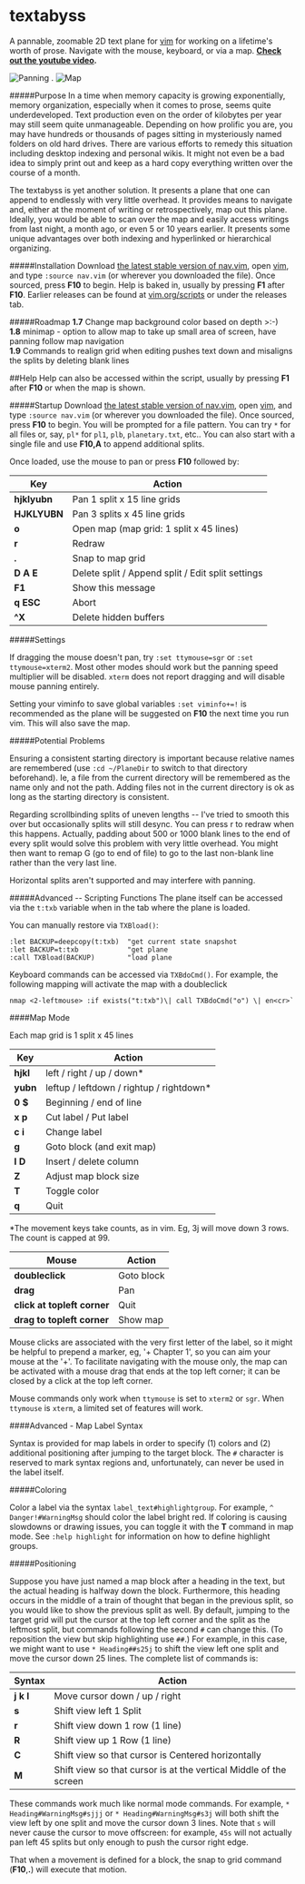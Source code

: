 # textabyss
A pannable, zoomable 2D text plane for [vim](http://www.vim.org) for working on a lifetime's worth of prose. Navigate with the mouse, keyboard, or via a map. **[Check out the youtube video](http://www.youtube.com/watch?v=QTIaI_kI_X8).**

![Panning](https://raw.github.com/q335r49/textabyss/gh-pages/images/ta2.gif)     .     ![Map](https://raw.github.com/q335r49/textabyss/gh-pages/images/tamap.png)

#####Purpose
In a time when memory capacity is growing exponentially, memory organization, especially when it comes to prose, seems quite underdeveloped. Text production even on the order of kilobytes per year may still seem quite unmanageable. Depending on how prolific you are, you may have hundreds or thousands of pages sitting in mysteriously named folders on old hard drives. There are various efforts to remedy this situation including desktop indexing and personal wikis. It might not even be a bad idea to simply print out and keep as a hard copy everything written over the course of a month. 

The textabyss is yet another solution. It presents a plane that one can append to endlessly with very little overhead. It provides means to navigate and, either at the moment of writing or retrospectively, map out this plane. Ideally, you would be able to scan over the map and easily access writings from last night, a month ago, or even 5 or 10 years earlier. It presents some unique advantages over both indexing and hyperlinked or hierarchical organizing.

#####Installation
Download [the latest stable version of nav.vim](https://raw.github.com/q335r49/textabyss/d3c8beca6af7d65489a25b3984e823dd2e38f63e/nav.vim), open [vim](http://www.vim.org), and type `:source nav.vim` (or wherever you downloaded the file). Once sourced, press **F10** to begin. Help is baked in, usually by pressing **F1** after **F10**. Earlier releases can be found at [vim.org/scripts](http://www.vim.org/scripts/script.php?script_id=4835) or under the releases tab.

#####Roadmap
**1.7** Change map background color based on depth >:-)  
**1.8** minimap - option to allow map to take up small area of screen, have panning follow map navigation  
**1.9** Commands to realign grid when editing pushes text down and misaligns the splits by deleting blank lines

##Help
Help can also be accessed within the script, usually by pressing **F1** after **F10** or when the map is shown.

#####Startup
Download [the latest stable version of nav.vim](https://raw.github.com/q335r49/textabyss/d3c8beca6af7d65489a25b3984e823dd2e38f63e/nav.vim), open [vim](http://www.vim.org), and type `:source nav.vim` (or wherever you downloaded the file). Once sourced, press **F10** to begin. You will be prompted for a file pattern. You can try `*` for all files or, say, `pl*` for `pl1`, `plb`, `planetary.txt`, etc.. You can also start with a single file and use **F10,A** to append additional splits.

Once loaded, use the mouse to pan or press **F10** followed by:  

Key | Action
----- | -----
**hjklyubn** | Pan 1 split x 15 line grids
**HJKLYUBN** | Pan 3 splits x 45 line grids
**o** | Open map (map grid: 1 split x 45 lines)
**r** | Redraw
**.** | Snap to map grid
**D A E** | Delete split / Append split / Edit split settings
**F1** | Show this message
**q ESC** | Abort
**^X** | Delete hidden buffers

#####Settings

If dragging the mouse doesn't pan, try `:set ttymouse=sgr` or `:set ttymouse=xterm2`. Most other modes should work but the panning speed multiplier will be disabled. `xterm` does not report dragging and will disable mouse panning entirely.

Setting your viminfo to save global variables `:set viminfo+=!` is recommended as the plane will be suggested on **F10** the next time you run vim. This will also save the map.

#####Potential Problems

Ensuring a consistent starting directory is important because relative names are remembered (use `:cd ~/PlaneDir` to switch to that directory beforehand). Ie, a file from the current directory will be remembered as the name only and not the path. Adding files not in the current directory is ok as long as the starting directory is consistent.

Regarding scrollbinding splits of uneven lengths -- I've tried to smooth this over but occasionally splits will still desync. You can press r to redraw when this happens. Actually, padding about 500 or 1000 blank lines to the end of every split would solve this problem with very little overhead. You might then want to remap G (go to end of file) to go to the last non-blank line rather than the very last line.

Horizontal splits aren't supported and may interfere with panning.

#####Advanced -- Scripting Functions
The plane itself can be accessed via the `t:txb` variable when in the tab where the plane is loaded.

You can manually restore via `TXBload()`: 
```
:let BACKUP=deepcopy(t:txb)  "get current state snapshot
:let BACKUP=t:txb            "get plane
:call TXBload(BACKUP)        "load plane
```
Keyboard commands can be accessed via `TXBdoCmd()`. For example, the following mapping will activate the map with a doubleclick
```
nmap <2-leftmouse> :if exists("t:txb")\| call TXBdoCmd("o") \| en<cr>`
```

####Map Mode

Each map grid is 1 split x 45 lines

Key | Action
--- | ---
**hjkl** | left / right / up / down\*
**yubn** | leftup / leftdown / rightup / rightdown\*
**0 $** | Beginning / end of line
**x p** | Cut label / Put label
**c i** | Change label
**g <cr>** | Goto block (and exit map)
**I D** | Insert / delete column
**Z** | Adjust map block size
**T** | Toggle color
**q** | Quit
*The movement keys take counts, as in vim. Eg, 3j will move down 3 rows. The count is capped at 99.

Mouse | Action
--- | --- 
**doubleclick** | Goto block
**drag** | Pan
**click at topleft corner** | Quit
**drag to topleft corner** | Show map

Mouse clicks are associated with the very first letter of the label, so it might be helpful to prepend a marker, eg, '+ Chapter 1', so you can aim your mouse at the '+'. To facilitate navigating with the mouse only, the map can be activated with a mouse drag that ends at the top left corner; it can be closed by a click at the top left corner.

Mouse commands only work when `ttymouse` is set to `xterm2` or `sgr`. When `ttymouse` is `xterm`, a limited set of features will work.

####Advanced - Map Label Syntax

Syntax is provided for map labels in order to specify (1) colors and (2) additional positioning after jumping to the target block. The `#` character is reserved to mark syntax regions and, unfortunately, can never be used in the label itself.

#####Coloring

Color a label via the syntax `label_text#highlightgroup`. For example, `^ Danger!#WarningMsg` should color the label bright red. If coloring is causing slowdowns or drawing issues, you can toggle it with the **T** command in map mode. See `:help highlight` for information on how to define highlight groups.

#####Positioning

Suppose you have just named a map block after a heading in the text, but the actual heading is halfway down the block. Furthermore, this heading occurs in the middle of a train of thought that began in the previous split, so you would like to show the previous split as well. By default, jumping to the target grid will put the cursor at the top left corner and the split as the leftmost split, but commands following the second `#` can change this. (To reposition the view but skip highlighting use `##`.) For example, in this case, we might want to use `* Heading##s25j` to shift the view left one split and move the cursor down 25 lines. The complete list of commands is:

Syntax | Action
--- | ---
**j k l** | Move cursor down / up / right
**s** | Shift view left 1 Split
**r** | Shift view down 1 row (1 line)
**R** | Shift view up 1 Row (1 line)
**C** | Shift view so that cursor is Centered horizontally
**M** | Shift view so that cursor is at the vertical Middle of the screen

These commands work much like normal mode commands. For example, `* Heading#WarningMsg#sjjj` or `* Heading#WarningMsg#s3j` will both shift the view left by one split and move the cursor down 3 lines. Note that `s` will never cause the cursor to move offscreen: for example, `45s` will not actually pan left 45 splits but only enough to push the cursor right edge.

That when a movement is defined for a block, the snap to grid command (**F10**,**.**) will execute that motion.

